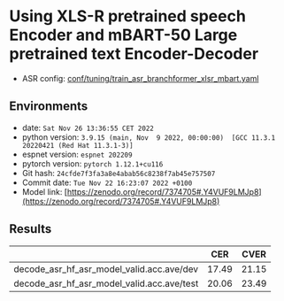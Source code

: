 # Using XLS-R pretrained speech Encoder and mBART-50 Large pretrained text Encoder-Decoder

- ASR config: [conf/tuning/train_asr_branchformer_xlsr_mbart.yaml](conf/tuning/train_asr_branchformer_xlsr_mbart.yaml)

## Environments
- date: `Sat Nov 26 13:36:55 CET 2022`
- python version: `3.9.15 (main, Nov  9 2022, 00:00:00)  [GCC 11.3.1 20220421 (Red Hat 11.3.1-3)]`
- espnet version: `espnet 202209`
- pytorch version: `pytorch 1.12.1+cu116`
- Git hash: `24cfde7f3fa3a8e4abab56c8238f7ab45e757507`
- Commit date: `Tue Nov 22 16:23:07 2022 +0100`
- Model link: [https://zenodo.org/record/7374705#.Y4VUF9LMJp8](https://zenodo.org/record/7374705#.Y4VUF9LMJp8)

## Results

|                                            |  CER  | CVER  |
|--------------------------------------------|-------|-------|
| decode_asr_hf_asr_model_valid.acc.ave/dev  | 17.49 | 21.15 |
| decode_asr_hf_asr_model_valid.acc.ave/test | 20.06 | 23.49 |
